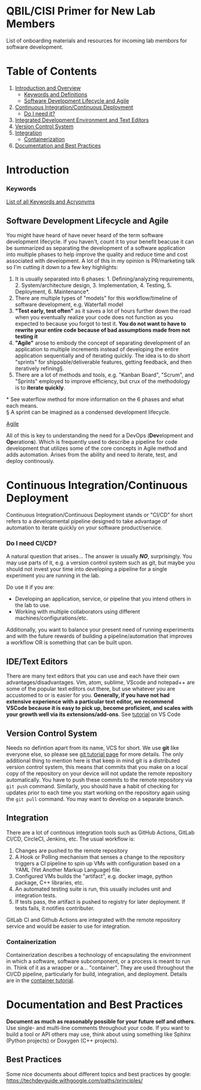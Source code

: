# QBIL/CISI Primer for New Lab Members
List of onboarding materials and resources for incoming lab membors for software development. 


# Table of Contents
1. [Introduction and Overview](#introduction)
    * [Keywords and Definitions](#keywords)
    * [Software Development Lifecycle and Agile](#software-development-lifecycle-and-agile)
2. [Continuous Integration/Continuous Deployment](#continuous-integrationcontinous-deployment)
    * [Do I need it?](#do-i-need-cicd)
3. [Integrated Development Environment and Text Editors](#idetext-editors)
4. [Version Control System](#version-control-system)
5. [Integration](#integration)
    * [Containerization](#containerization)
7. [Documentation and Best Practices](#documentation-and-best-practices)


# Introduction
### Keywords
[List of all Keywords and Acryonyms][keywords]

## Software Development Lifecycle and Agile
You might have heard of have never heard of the term software development lifecycle. If you haven't, count it to your benefit beacuse it can be summarized as separating the development of a software application into multiple phases to help improve the quality and reduce time and cost associated with development. A lot of this in my opinion is PR/marketing talk so I'm cutting it down to a few key highlights:

1. It is usually separated into 6 phases: 1. Defining/analyzing requirements, 2. System/architecture design, 3. Implementation, 4. Testing, 5. Deployment, 6. Maintenance*.
2. There are multiple types of "models" for this workflow/timeline of software development, e.g. Waterfall model
3. **"Test early, test often"** as it saves a lot of hours further down the road when you eventually realize your code does not function as you expected to because you forgot to test it. **You do not want to have to rewrite your entire code because of bad assumptions made from not testing it**
4. **"Agile"** arose to embody the concept of separating development of an application to multiple increments instead of developing the entire application sequentially and of iterating quickly. The idea is to do short "sprints" for shippable/deliverable features, getting feedback, and then iteratively refining§.
5. There are a lot of methods and tools, e.g. "Kanban Board", "Scrum", and "Sprints" employed to improve efficiency, but crux of the methodology is to **iterate quickly**. 

\* See waterflow method for more information on the 6 phases and what each means. \
§ A sprint can be imagined as a condensed development lifecycle. 

[Agile](https://agilemanifesto.org/)


All of this is key to understanding the need for a DevOps (**Dev**elopment and **Op**eration**s**). Which is frequently used to describe a pipeline for code development that utilizes some of the core concepts in Agile method and adds automation. Arises from the ability and need to iterate, test, and deploy continously.

# Continuous Integration/Continuous Deployment
Continuous Integration/Continuous Deployment stands or "CI/CD" for short refers to a developmental pipeline designed to take advantage of automation to iterate quickly on your software product/service.

### Do I need CI/CD?
A natural question that arises... The answer is usually ***NO***, surprisingly. You may use parts of it, e.g. a version control system such as git, but maybe you should not invest your time into developing a pipeline for a single experiment you are running in the lab. 

Do use it if you are:
* Developing an application, service, or pipeline that you intend others in the lab to use. 
* Working with multiple collaborators using different machines/configurations/etc. 

Additionally, you want to balance your present need of running experiments and with the future rewards of building a pipeline/automation that improves a workflow OR is something that can be built upon. 

## IDE/Text Editors
There are many text editors that you can use and each have their own advantages/disadvantages. Vim, atom, sublime, VScode and notepad++ are some of the popular text editors out there, but use whatever you are accustomed to or is easier for you. **Generally, if you have not had extensive experience with a particular text editor, we recommend VSCode because it is easy to pick up, become proficient, and scales with your growth well via its extensions/add-ons**. See [tutorial](vscode.md) on VS Code

## Version Control System
Needs no defintion apart from its name, VCS for short. We use **git** like everyone else, so please see [git tutorial page](version-control.md) for more details. The only additional thing to mention here is that keep in mind git is a distributed version control system, this means that commits that you make on a local copy of the repository on your device will not update the remote repository automatically. You have to push these commits to the remote repository via `git push` command. Similarly, you should have a habit of checking for updates prior to each time you start working on the repository again using the `git pull` command. You may want to develop on a separate branch.  

## Integration
There are a lot of continous integration tools such as GitHub Actions, GitLab CI/CD, CircleCI, Jenkins, etc. The usual workflow is: 

1) Changes are pushed to the remote repository
2) A Hook or Polling mechanism that senses a change to the repository triggers a CI pipeline to spin up VMs with configuration based on a YAML (Yet Another Markup Language) file.
3) Configured VMs builds the  "artifact", e.g. docker image, python package, C++ libraries, etc.
4) An automated testing suite is run, this usually includes unit and integration tests. 
5) If tests pass, the artifact is pushed to registry for later deployment. If tests fails, it notifies contributer.

GitLab CI and Github Actions are integrated with the remote repository service and would be easier to use for integration. 

### Containerization
Containerization describes a technology of encapsulating the environment in which a software, software subcomponent, or a process is meant to run in. Think of it as a wrapper or a... "container". They are used throughout the CI/CD pipeline, particularly for build, integration, and deployment. Details are in the [container tutorial](containers.md). 

# Documentation and Best Practices
**Document as much as reasonably possible for your future self and others**. Use single- and multi-line comments throughout your code. If you want to build a tool or API others may use, think about using something like Sphinx (Python projects) or Doxygen (C++ projects). 

## Best Practices
Some nice documents about different topics and best practices by google:
https://techdevguide.withgoogle.com/paths/principles/

[keywords]: keywords.md